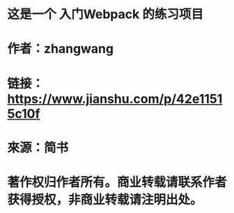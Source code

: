 # 这是一个 入门Webpack 的练习项目

# 作者：zhangwang
# 链接：https://www.jianshu.com/p/42e11515c10f
# 來源：简书
# 著作权归作者所有。商业转载请联系作者获得授权，非商业转载请注明出处。
